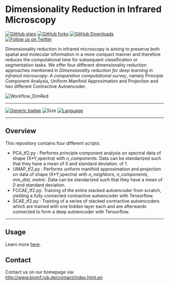 # Dimensionality Reduction in Infrared Microscopy
[![GitHub stars](https://img.shields.io/github/stars/RUB-Bioinf/DimensionalityReduction.svg?style=social&label=Star)](https://github.com/RUB-Bioinf/DimensionalityReduction)
[![GitHub forks](https://img.shields.io/github/forks/RUB-Bioinf/DimensionalityReduction.svg?style=social&label=Fork)](https://github.com/RUB-Bioinf/DimensionalityReduction)
[![GitHub Downloads](https://img.shields.io/github/downloads/RUB-Bioinf/DimensionalityReduction/total?style=social)](https://github.com/RUB-Bioinf/DimensionalityReduction/releases) 
&nbsp; 
[![Follow us on Twitter](https://img.shields.io/twitter/follow/MuellerDajana?style=social&logo=twitter)](https://twitter.com/intent/follow?screen_name=MuellerDajana)


Dimensionality reduction in infrared microscopy is aiming to preserve both spatial and molecular information in a more compact manner and therefore reduces the computational time for subsequent classification or segmentation tasks. We offer four different dimensionality reduction approaches mentioned in *Dimensionality reduction for deep learning in infrared microscopy: A comparative computational survey*, namely Principle Component Analysis, Uniform Manifold Approximation and Projection and two different Contractive Autoencoder.

![Workflow_DimRed](/img/Workflow_DimRed.png?raw=true "Approach Overview")

***

[![Generic badge](https://img.shields.io/badge/contributions-welcome-brightgreen.svg)](docs/contribute.md)
![Size](https://img.shields.io/github/repo-size/RUB-Bioinf/DimensionalityReduction?style=plastic)
[![Language](https://img.shields.io/github/languages/top/RUB-Bioinf/DimensionalityReduction?style=plastic)](https://github.com/RUB-Bioinf/DimensionalityReduction)

***




## Overview

This repository contains four different scripts:
- PCA_tf2.py  : Performs principle component analysis on spectral data of shape (X\*Y,spectra) with *n_components*. Data can be standarized such that they have a mean of 0 and standard deviation.
	of 1. 
- UMAP_tf2.py : Performs uniform manifold approximation and projection on data of shape (X\*Y,spectra) with *n_neighbors, n_components, min_dist, metric*. Data can be standarized such that they have a mean of 0 and standard deviation. 
- FCCAE_tf2.py: Training of the entire stacked autoencoder from scratch, yielding a fully connected contractive autoencoder with Tensorflow.
- SCAE_tf2.py : Training of a series of stacked contractive autoencoders which are trained with one hidden layer each and are afterwards connected to form a deep autoencoder with Tensorflow.


***



## Usage
Learn more [here](https://github.com/RUB-Bioinf/DimensionalityReduction/wiki/Usage).



## Contact
Contact us on our homepage via:
http://www.bioinf.rub.de/contact/index.html.en
